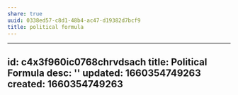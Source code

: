 ```yaml
---
share: true
uuid: 0338ed57-c8d1-48b4-ac47-d19382d7bcf9
title: political formula
---
```

---
id: c4x3f960ic0768chrvdsach
title: Political Formula
desc: ''
updated: 1660354749263
created: 1660354749263
---